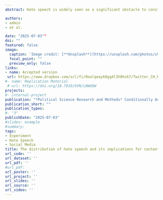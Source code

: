 ```yaml
---
abstract: Hate speech is widely seen as a significant obstacle to constructive online discourse, but the most effective strategies to mitigate its effects remain unclear. We claim that understanding its distribution across users is key to developing and evaluating effective content moderation strategies. We address this missing link by first examining the distribution of hate speech in five original datasets that collect user-generated posts across multiple platforms (social media and online newspapers) and countries (Switzerland and the United States). Across these diverse samples, the vast majority of hate speech is produced by a small fraction of users. Second, results from a pre-registered field experiment on Twitter indicate that counterspeech strategies obtain only small reductions of future hate speech, mainly because this approach proves ineffective against the most prolific contributors of hate. These findings suggest that complementary content moderation strategies may be necessary to effectively address the problem.

authors:
- admin
- et al.

date: "2025-07-03""
doi: ""
featured: false
image:
  caption: 'Image credit: [**Unsplash**](https://unsplash.com/photos/s9CC2SKySJM)'
  focal_point: ""
  preview_only: false
links:
- name: Accepted version
 url: https://www.dropbox.com/scl/fi/0oalqeayk0gq4l3h0hxk7/Twitter_CH_RR.pdf?rlkey=ktq8vqjj5d0xaacp78vfzr6px&st=b7snrpsu&dl=0
#- name: Replication Material
 # url: https://doi.org/10.7910/DVN/LNWU6W
projects:
#- internal-project
publication: "*Political Science Research and Methods* Conditionally Accepted"
publication_short: ""
publication_types:
#- "3"
publishDate: "2025-07-03"
#slides: example
#summary: 
tags: 
- Experiment
- Hate Speech
- Social Media
title: The distribution of hate speech and its implications for content moderation
url_code: ''
url_dataset: ''
url_pdf: ''
#url_pdf: 
url_poster: ''
url_project: ''
url_slides: ''
url_source: ''
url_video: ''
---
```


